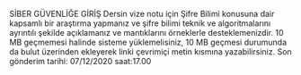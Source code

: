 SİBER GÜVENLİĞE GİRİŞ
Dersin vize notu için Şifre Bilimi  konusuna dair kapsamlı bir araştırma yapmanız ve şifre bilimi teknik ve algoritmalarını ayrıntılı şekilde açıklamanız ve mantıklarını örneklerle desteklemenizdir. 10 MB geçmemesi halinde sisteme yüklemelisiniz, 10 MB geçmesi durumunda da bulut üzerinden ekleyerek linki çevrimiçi metin kısmına yazabilirsiniz. Son gönderim tarihi: 07/12/2020 saat:17.00
